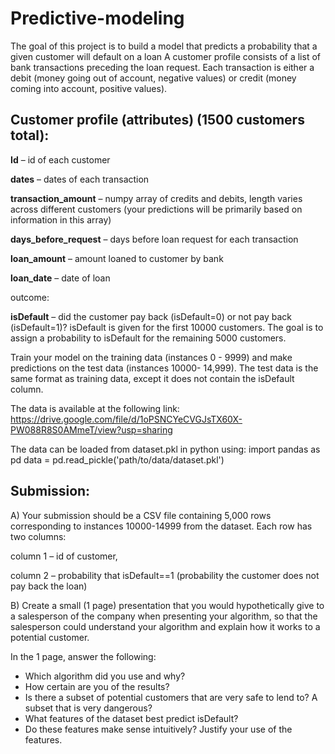 # Predictive-modeling
The goal of this project is to build a model that predicts a probability that a given customer will default on a loan A customer profile consists of a list of bank transactions preceding the loan request. Each transaction is either a debit (money going out of account, negative values) or credit (money coming into account, positive values).

## Customer profile (attributes) (1500 customers total): 
**Id** – id of each customer

**dates** – dates of each transaction

**transaction_amount** – numpy array of credits and debits, length varies across different customers (your predictions will be primarily based on information in this array) 

**days_before_request** – days before loan request for each transaction 

**loan_amount** – amount loaned to customer by bank

**loan_date** – date of loan

outcome:

**isDefault** – did the customer pay back (isDefault=0) or not pay back (isDefault=1)?
isDefault is given for the first 10000 customers. The goal is to assign a probability to isDefault for the remaining 5000 customers. 

Train your model on the training data (instances 0 - 9999) and make predictions on the test data (instances 10000- 14,999). The test data is the same format as training data, except it does not contain the isDefault column.

The data is available at the following link:
https://drive.google.com/file/d/1oPSNCYeCVGJsTX60X-PW088R8S0AMmeT/view?usp=sharing

The data can be loaded from dataset.pkl in python using:
import pandas as pd
data = pd.read_pickle('path/to/data/dataset.pkl')

## Submission: 
A) Your submission should be a CSV file containing 5,000 rows corresponding to instances 10000-14999 from the dataset. Each row has two columns:

column 1 – id of customer, 

column 2 – probability that isDefault==1 (probability the customer does not pay back the loan)

B) Create a small (1 page) presentation that you would hypothetically give to a salesperson of the company when presenting your algorithm, so that the salesperson could understand your algorithm and explain how it works to a potential customer.

In the 1 page, answer the following:
- Which algorithm did you use and why?
- How certain are you of the results?
- Is there a subset of potential customers that are very safe to lend to? A subset that is very dangerous? 
- What features of the dataset best predict isDefault?
- Do these features make sense intuitively? Justify your use of the features. 
